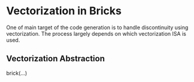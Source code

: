 # Vectorization in Bricks

One of main target of the code generation is to handle discontinuity using vectorization. The process largely depends on
which vectorization ISA is used.

## Vectorization Abstraction

brick(...)